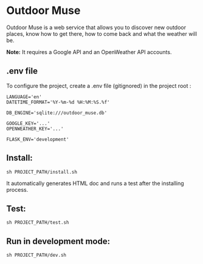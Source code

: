 # Outdoor Muse

Outdoor Muse is a web service that allows you to discover new outdoor places, know how to get there, how to come back and what the weather will be.

**Note:** It requires a Google API and an OpenWeather API accounts.

## .env file

To configure the project, create a .env file (gitignored) in the project root :

```
LANGUAGE='en'
DATETIME_FORMAT='%Y-%m-%d %H:%M:%S.%f'

DB_ENGINE='sqlite:///outdoor_muse.db'

GOOGLE_KEY='...'
OPENWEATHER_KEY='...'

FLASK_ENV='development'
```

## Install:

```shell
sh PROJECT_PATH/install.sh
```

It automatically generates HTML doc and runs a test after the installing process.

## Test:

```shell
sh PROJECT_PATH/test.sh
```

## Run in development mode:

```shell
sh PROJECT_PATH/dev.sh
```